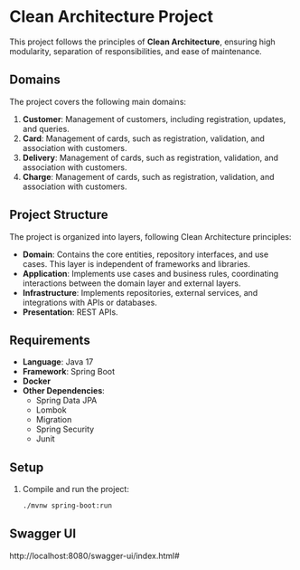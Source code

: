 # Clean Architecture Project

This project follows the principles of **Clean Architecture**, ensuring high modularity, separation of responsibilities, and ease of maintenance.

## Domains

The project covers the following main domains:

1. **Customer**: Management of customers, including registration, updates, and queries.
2. **Card**: Management of cards, such as registration, validation, and association with customers.
3. **Delivery**: Management of cards, such as registration, validation, and association with customers.
4. **Charge**: Management of cards, such as registration, validation, and association with customers.

## Project Structure

The project is organized into layers, following Clean Architecture principles:

- **Domain**: Contains the core entities, repository interfaces, and use cases. This layer is independent of frameworks and libraries.
- **Application**: Implements use cases and business rules, coordinating interactions between the domain layer and external layers.
- **Infrastructure**: Implements repositories, external services, and integrations with APIs or databases.
- **Presentation**: REST APIs.

## Requirements

- **Language**: Java 17
- **Framework**: Spring Boot
- **Docker**
- **Other Dependencies**:
  - Spring Data JPA
  - Lombok
  - Migration
  - Spring Security
  - Junit

## Setup

1. Compile and run the project:
   ```bash
   ./mvnw spring-boot:run

## Swagger UI
  http://localhost:8080/swagger-ui/index.html#
